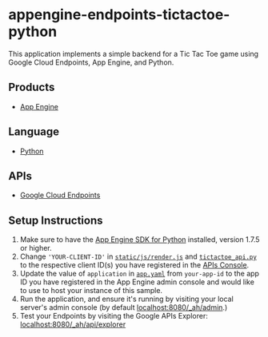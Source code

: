 appengine-endpoints-tictactoe-python
====================================

This application implements a simple backend for a Tic Tac Toe game using
Google Cloud Endpoints, App Engine, and Python.

## Products
- [App Engine][1]

## Language
- [Python][2]

## APIs
- [Google Cloud Endpoints][3]

## Setup Instructions

1. Make sure to have the [App Engine SDK for Python][4] installed, version
   1.7.5 or higher.
2. Change `'YOUR-CLIENT-ID'` in [`static/js/render.js`][5] and 
   [`tictactoe_api.py`][6] to the respective client ID(s) you have registered 
   in the [APIs Console][7].
3. Update the value of `application` in [`app.yaml`][8] from `your-app-id` 
   to the app ID you have registered in the App Engine admin console and would 
   like to use to host your instance of this sample.
4. Run the application, and ensure it's running by visiting your local server's
   admin console (by default [localhost:8080/_ah/admin][9].)
5. Test your Endpoints by visiting the Google APIs Explorer: 
  [localhost:8080/_ah/api/explorer][10]

[1]: https://developers.google.com/appengine
[2]: http://python.org/
[3]: https://developers.google.com/appengine/docs/python/endpoints/
[4]: https://developers.google.com/appengine/downloads
[5]: https://github.com/GoogleCloudPlatform/appengine-endpoints-tictactoe-python/blob/master/static/js/base.js
[6]: https://github.com/GoogleCloudPlatform/appengine-endpoints-tictactoe-python/blob/master/tictactoe_api.py
[7]: https://code.google.com/apis/console
[8]: https://github.com/GoogleCloudPlatform/appengine-endpoints-tictactoe-python/blob/master/app.yaml
[9]: http://localhost:8080/_ah/admin
[10]: http://localhost:8080/_ah/api/explorer
